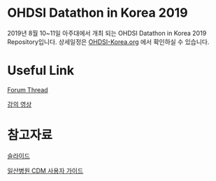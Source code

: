 # OHDSI Datathon in Korea 2019

2019년 8월 10~11일 아주대에서 개최 되는 OHDSI Datathon in Korea 2019  Repository입니다.
상세일정은 [OHDSI-Korea.org](http://ohdsi-korea.org/html/?pmode=BBBS0012000002&page=1&smode=view&seq=18&searchValue=&searchTitle=strTitle) 에서 확인하실 수 있습니다.

# Useful Link

[Forum Thread](https://forums.ohdsi.org/t/ohdsi-datathon-in-korea-2019/7626)

[강의 영상](https://www.youtube.com/channel/UCzq1esoLLQdDZ1EeCyn8qWg?view_as=subscriber)

# 참고자료

[슬라이드](/documents/Datathon_Kor_Ajou2019.pdf)

[일산병원 CDM 사용자 가이드](/documents/CDMGuidelineByIlsanHospital.pdf)
